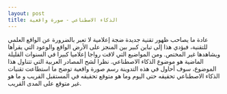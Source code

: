 ```yaml
---
layout: post
title: الذكاء الاصطناعي - صورة واقعية 
---
```


عادة ما يصاحب ظهور تقنية جديدة ضجة إعلامية لا تعبر بالضرورة عن الواقع العلمي للتقنية، فيؤدي هذا إلى تباين كبير بين المنجز على الأرض الواقع والوعود التي يقرأها ويشاهدها غير المختص. ومن المواضيع التي لاقت رواجا إعلاميا كبيرا في السنوات القليلة الماضية هو موضوع الذكاء الاصطناعي. نظرا لشح المصادر العربية التي تتناول هذا الموضوع، سوف أحاول في هذه التدوينة رسم صورة واقعية توضح ما استطاعت تقنيات الذكاء الاصطناعي تحقيقه حتى اليوم وما هو متوقع تحقيقه في المستقبل القريب و ما هو غير متوقع على المدى القريب. 

